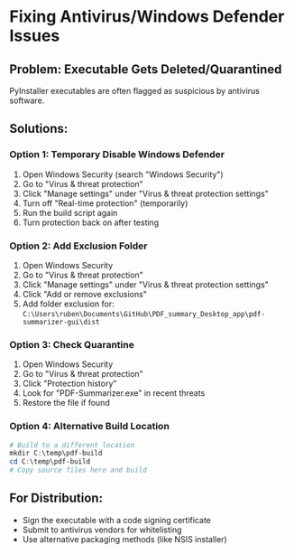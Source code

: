 # Fixing Antivirus/Windows Defender Issues

## Problem: Executable Gets Deleted/Quarantined

PyInstaller executables are often flagged as suspicious by antivirus software.

## Solutions:

### Option 1: Temporary Disable Windows Defender
1. Open Windows Security (search "Windows Security")
2. Go to "Virus & threat protection"
3. Click "Manage settings" under "Virus & threat protection settings"
4. Turn off "Real-time protection" (temporarily)
5. Run the build script again
6. Turn protection back on after testing

### Option 2: Add Exclusion Folder
1. Open Windows Security
2. Go to "Virus & threat protection"
3. Click "Manage settings" under "Virus & threat protection settings"
4. Click "Add or remove exclusions"
5. Add folder exclusion for: `C:\Users\ruben\Documents\GitHub\PDF_summary_Desktop_app\pdf-summarizer-gui\dist`

### Option 3: Check Quarantine
1. Open Windows Security
2. Go to "Virus & threat protection"
3. Click "Protection history"
4. Look for "PDF-Summarizer.exe" in recent threats
5. Restore the file if found

### Option 4: Alternative Build Location
```powershell
# Build to a different location
mkdir C:\temp\pdf-build
cd C:\temp\pdf-build
# Copy source files here and build
```

## For Distribution:
- Sign the executable with a code signing certificate
- Submit to antivirus vendors for whitelisting
- Use alternative packaging methods (like NSIS installer) 
